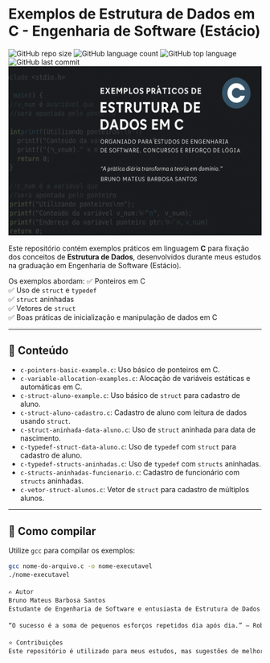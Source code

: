 # Exemplos de Estrutura de Dados em C - Engenharia de Software (Estácio)
![GitHub repo size](https://img.shields.io/github/repo-size/BrunoMateus8817/estrutura-de-dados-estacio)
![GitHub language count](https://img.shields.io/github/languages/count/BrunoMateus8817/estrutura-de-dados-estacio)
![GitHub top language](https://img.shields.io/github/languages/top/BrunoMateus8817/estrutura-de-dados-estacio)
![GitHub last commit](https://img.shields.io/github/last-commit/BrunoMateus8817/estrutura-de-dados-estacio)
![Banner do Repositório](banner-estrutura-de-dados.png)

Este repositório contém exemplos práticos em linguagem **C** para fixação dos conceitos de **Estrutura de Dados**, desenvolvidos durante meus estudos na graduação em Engenharia de Software (Estácio).

Os exemplos abordam:
✅ Ponteiros em C  
✅ Uso de `struct` e `typedef`  
✅ `struct` aninhadas  
✅ Vetores de `struct`  
✅ Boas práticas de inicialização e manipulação de dados em C

---

## 📂 Conteúdo

- `c-pointers-basic-example.c`: Uso básico de ponteiros em C.
- `c-variable-allocation-examples.c`: Alocação de variáveis estáticas e automáticas em C.
- `c-struct-aluno-example.c`: Uso básico de `struct` para cadastro de aluno.
- `c-struct-aluno-cadastro.c`: Cadastro de aluno com leitura de dados usando `struct`.
- `c-struct-aninhada-data-aluno.c`: Uso de `struct` aninhada para data de nascimento.
- `c-typedef-struct-data-aluno.c`: Uso de `typedef` com `struct` para cadastro de aluno.
- `c-typedef-structs-aninhadas.c`: Uso de `typedef` com `structs` aninhadas.
- `c-structs-aninhadas-funcionario.c`: Cadastro de funcionário com `structs` aninhadas.
- `c-vetor-struct-alunos.c`: Vetor de `struct` para cadastro de múltiplos alunos.

---

## 🚀 Como compilar

Utilize `gcc` para compilar os exemplos:

```bash
gcc nome-do-arquivo.c -o nome-executavel
./nome-executavel

✍️ Autor
Bruno Mateus Barbosa Santos
Estudante de Engenharia de Software e entusiasta de Estrutura de Dados e Algoritmos.

“O sucesso é a soma de pequenos esforços repetidos dia após dia.” – Robert Collier

⭐ Contribuições
Este repositório é utilizado para meus estudos, mas sugestões de melhorias são sempre bem-vindas!
